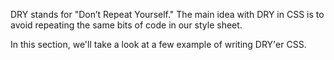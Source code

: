 DRY stands for "Don’t Repeat Yourself." The main idea with DRY in CSS is to avoid repeating the same bits of code in our style sheet. 

In this section, we'll take a look at a few example of writing DRY'er CSS.